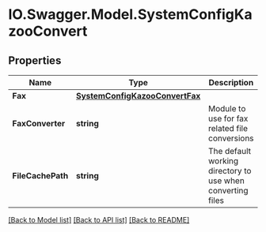 # IO.Swagger.Model.SystemConfigKazooConvert
## Properties

Name | Type | Description | Notes
------------ | ------------- | ------------- | -------------
**Fax** | [**SystemConfigKazooConvertFax**](SystemConfigKazooConvertFax.md) |  | [optional] 
**FaxConverter** | **string** | Module to use for fax related file conversions | [optional] [default to "fax_converter"]
**FileCachePath** | **string** | The default working directory to use when converting files | [optional] [default to "/tmp/"]

[[Back to Model list]](../README.md#documentation-for-models) [[Back to API list]](../README.md#documentation-for-api-endpoints) [[Back to README]](../README.md)

